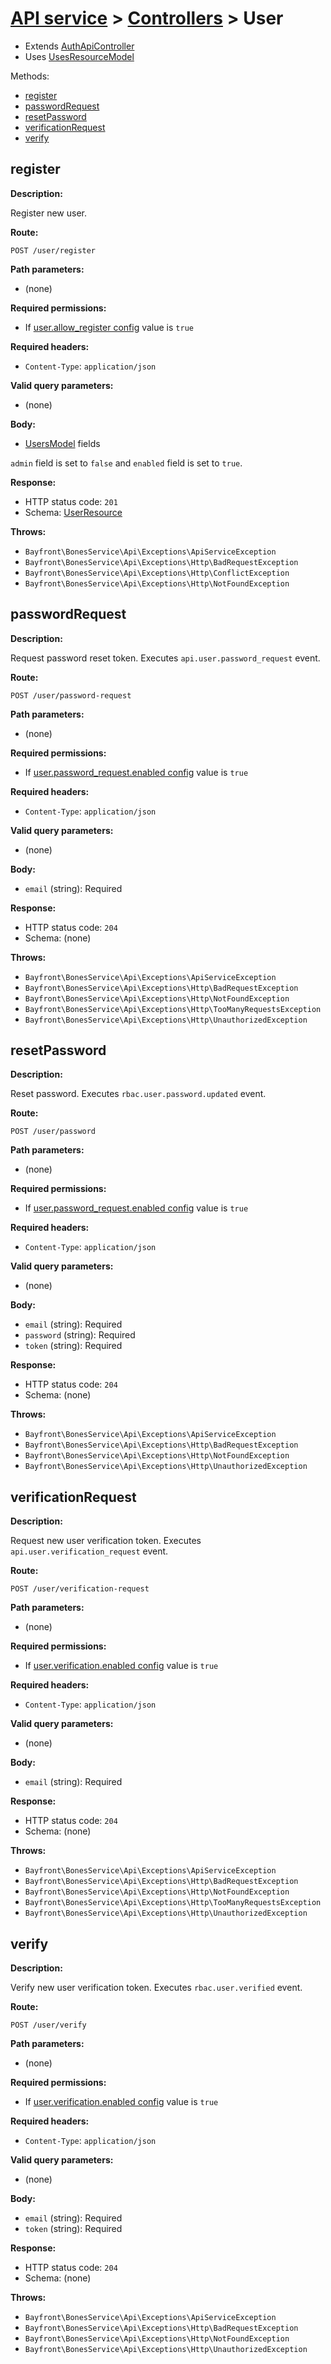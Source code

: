 # [API service](../README.md) > [Controllers](README.md) > User

- Extends [AuthApiController](authapicontroller.md)
- Uses [UsesResourceModel](../traits/usesresourcemodel.md)

Methods:

- [register](#register)
- [passwordRequest](#passwordrequest)
- [resetPassword](#resetpassword)
- [verificationRequest](#verificationrequest)
- [verify](#verify)

## register

**Description:**

Register new user.

**Route:**

`POST /user/register`

**Path parameters:**

- (none)

**Required permissions:**

- If [user.allow_register config](../setup.md#configuration) value is `true`

**Required headers:**

- `Content-Type`: `application/json`

**Valid query parameters:**

- (none)

**Body:**

- [UsersModel](https://github.com/bayfrontmedia/bones-service-rbac/blob/master/docs/models/users.md) fields

`admin` field is set to `false` and `enabled` field is set to `true`.

**Response:**

- HTTP status code: `201`
- Schema: [UserResource](../schemas.md#userresource)

**Throws:**

- `Bayfront\BonesService\Api\Exceptions\ApiServiceException`
- `Bayfront\BonesService\Api\Exceptions\Http\BadRequestException`
- `Bayfront\BonesService\Api\Exceptions\Http\ConflictException`
- `Bayfront\BonesService\Api\Exceptions\Http\NotFoundException`

## passwordRequest

**Description:**

Request password reset token.
Executes `api.user.password_request` event.

**Route:**

`POST /user/password-request`

**Path parameters:**

- (none)

**Required permissions:**

- If [user.password_request.enabled config](../setup.md#configuration) value is `true`

**Required headers:**

- `Content-Type`: `application/json`

**Valid query parameters:**

- (none)

**Body:**

- `email` (string): Required

**Response:**

- HTTP status code: `204`
- Schema: (none)

**Throws:**

- `Bayfront\BonesService\Api\Exceptions\ApiServiceException`
- `Bayfront\BonesService\Api\Exceptions\Http\BadRequestException`
- `Bayfront\BonesService\Api\Exceptions\Http\NotFoundException`
- `Bayfront\BonesService\Api\Exceptions\Http\TooManyRequestsException`
- `Bayfront\BonesService\Api\Exceptions\Http\UnauthorizedException`

## resetPassword

**Description:**

Reset password.
Executes `rbac.user.password.updated` event.

**Route:**

`POST /user/password`

**Path parameters:**

- (none)

**Required permissions:**

- If [user.password_request.enabled config](../setup.md#configuration) value is `true`

**Required headers:**

- `Content-Type`: `application/json`

**Valid query parameters:**

- (none)

**Body:**

- `email` (string): Required
- `password` (string): Required
- `token` (string): Required

**Response:**

- HTTP status code: `204`
- Schema: (none)

**Throws:**

- `Bayfront\BonesService\Api\Exceptions\ApiServiceException`
- `Bayfront\BonesService\Api\Exceptions\Http\BadRequestException`
- `Bayfront\BonesService\Api\Exceptions\Http\NotFoundException`
- `Bayfront\BonesService\Api\Exceptions\Http\UnauthorizedException`










## verificationRequest

**Description:**

Request new user verification token.
Executes `api.user.verification_request` event.

**Route:**

`POST /user/verification-request`

**Path parameters:**

- (none)

**Required permissions:**

- If [user.verification.enabled config](../setup.md#configuration) value is `true`

**Required headers:**

- `Content-Type`: `application/json`

**Valid query parameters:**

- (none)

**Body:**

- `email` (string): Required

**Response:**

- HTTP status code: `204`
- Schema: (none)

**Throws:**

- `Bayfront\BonesService\Api\Exceptions\ApiServiceException`
- `Bayfront\BonesService\Api\Exceptions\Http\BadRequestException`
- `Bayfront\BonesService\Api\Exceptions\Http\NotFoundException`
- `Bayfront\BonesService\Api\Exceptions\Http\TooManyRequestsException`
- `Bayfront\BonesService\Api\Exceptions\Http\UnauthorizedException`

## verify

**Description:**

Verify new user verification token.
Executes `rbac.user.verified` event.

**Route:**

`POST /user/verify`

**Path parameters:**

- (none)

**Required permissions:**

- If [user.verification.enabled config](../setup.md#configuration) value is `true`

**Required headers:**

- `Content-Type`: `application/json`

**Valid query parameters:**

- (none)

**Body:**

- `email` (string): Required
- `token` (string): Required

**Response:**

- HTTP status code: `204`
- Schema: (none)

**Throws:**

- `Bayfront\BonesService\Api\Exceptions\ApiServiceException`
- `Bayfront\BonesService\Api\Exceptions\Http\BadRequestException`
- `Bayfront\BonesService\Api\Exceptions\Http\NotFoundException`
- `Bayfront\BonesService\Api\Exceptions\Http\UnauthorizedException`
